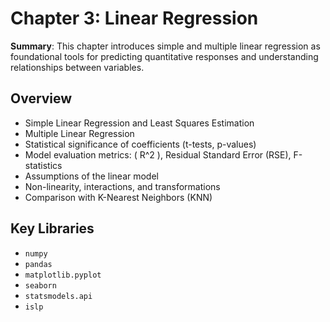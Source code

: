 # Chapter 3: Linear Regression

**Summary**: This chapter introduces simple and multiple linear regression as foundational tools for predicting quantitative responses and understanding relationships between variables.

## Overview

- Simple Linear Regression and Least Squares Estimation
- Multiple Linear Regression
- Statistical significance of coefficients (t-tests, p-values)
- Model evaluation metrics: \( R^2 \), Residual Standard Error (RSE), F-statistics
- Assumptions of the linear model
- Non-linearity, interactions, and transformations
- Comparison with K-Nearest Neighbors (KNN)

## Key Libraries
- `numpy`
- `pandas`
- `matplotlib.pyplot`
- `seaborn`
- `statsmodels.api`
- `islp`
